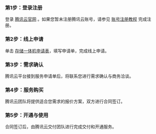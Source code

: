 ### 第1步：登录注册
登录 [腾讯云官网](https://cloud.tencent.com/) 。如果您暂未注册腾讯云账号，请参见 [账号注册教程](https://cloud.tencent.com/document/product/378/17985) 完成注册。
### 第2步：线上申请
单击 [存储一体机申请表](https://cloud.tencent.com/apply/p/79yvvvxibb)，填写申请单，完成线上申请。
### 第3步：需求确认
腾讯云平台接到服务申请单后，将联系您进行需求确认与商务洽谈。
### 第4步：服务购买
腾讯云团队将提供适合您需求的报价方案，双方进行合同签订。
### 第5步：开通与使用
合同签订后，由腾讯云交付团队进行完成交付和开通服务。
